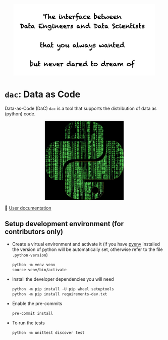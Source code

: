 <div align="center">
  <img src="doc/img/motto.png" alt="drawing" width="450"/>
</div>

# `dac`: Data as Code

Data-as-Code (DaC) `dac` is a tool that supports the distribution of data as (python) code.

<div align="center">
  <img src="doc/img/logo.jpg" alt="drawing" width="250"/>
</div>


📔 [User documentation](https://data-as-code.github.io/py-dac/)


## Setup development environment (for contributors only)

* Create a virtual environment and activate it (if you have [pyenv](https://github.com/pyenv/pyenv) installed the
  version of python will be automatically set, otherwise refer to the file `.python-version`)
  ```shell
  python -m venv venv
  source venv/bin/activate
  ```

* Install the developer dependencies you will need
  ```shell
  python -m pip install -U pip wheel setuptools
  python -m pip install requirements-dev.txt
  ```

* Enable the pre-commits
  ```shell
  pre-commit install
  ```

* To run the tests
  ```shell
  python -m unittest discover test
  ```
